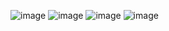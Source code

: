 ![image](https://github.com/user-attachments/assets/0a46f646-ca00-490b-8d4f-eeaef03aeb13)
![image](https://github.com/user-attachments/assets/4930ec16-38aa-412c-84b2-7778d59dd12b)
![image](https://github.com/user-attachments/assets/cacb7223-7056-47e1-b009-da74b6fce25e)
![image](https://github.com/user-attachments/assets/6f2cb736-5b44-4994-b940-d98b0ef23d72)


